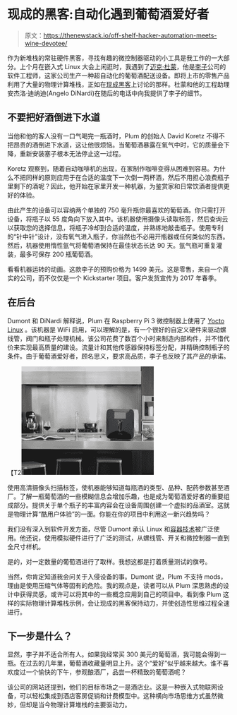 # 现成的黑客:自动化遇到葡萄酒爱好者

> 原文：<https://thenewstack.io/off-shelf-hacker-automation-meets-wine-devotee/>

作为新堆栈的常驻硬件黑客，寻找有趣的微控制器驱动的小工具是我工作的一大部分。上个月在嵌入式 Linux 大会上闲逛时，我遇到了[迈克·杜蒙](https://www.linkedin.com/in/michael-dumont-aab5154/)，他是[李子](http://www.plum.wine)公司的软件工程师，这家公司生产一种超自动化的葡萄酒配送设备。即将上市的零售产品利用了大量的物理计算堆栈，正如在[现成黑客](/tag/off-the-shelf-hacker/)上讨论的那样。杜蒙和他的工程助理安杰洛·迪纳迪(Angelo DiNardi)在随后的电话中向我提供了李子的细节。

## 不要把好酒倒进下水道

当他和他的客人没有一口气喝完一瓶酒时，Plum 的创始人 David Koretz 不得不把昂贵的酒倒进下水道，这让他很烦恼。当葡萄酒暴露在氧气中时，它的质量会下降，重新安装塞子根本无法停止这一过程。

Koretz 观察到，随着自动咖啡机的出现，在家制作咖啡变得从困难到容易。为什么不把同样的原则应用于在合适的温度下一次倒一两杯酒，然后不用担心浪费瓶子里剩下的酒呢？因此，他开始在家里开发一种机器，为鉴赏家和日常饮酒者提供更好的体验。

由此产生的设备可以容纳两个单独的 750 毫升瓶你最喜欢的葡萄酒。你只需打开设备，将瓶子以 55 度角向下放入其中。该机器使用摄像头读取标签，然后查询云以获取您的选择信息，将瓶子冷却到合适的温度，并熟练地敲击瓶子。使用专利的“针中针”设计，没有氧气进入瓶子，你当然也不必用开瓶器或任何类似的东西。然后，机器使用惰性氩气将葡萄酒保持在最佳状态长达 90 天。氩气瓶可重复灌装，最多可保存 200 瓶葡萄酒。

看看机器运转的动画。这款李子的预购价格为 1499 美元。这是零售，来自一个真实的公司，而不仅仅是一个 Kickstarter 项目。客户发货宣传为 2017 年春季。

## 在后台

Dumont 和 DiNardi 解释说，Plum 在 Raspberry Pi 3 微控制器上使用了 [Yocto Linux](https://www.yoctoproject.org/) 。该机器是 WiFi 启用，可以理解的是，有一个很好的自定义硬件来驱动螺线管，阀门和瓶子处理机械。该公司花费了数百个小时来制造内部构件，并不惜代价来实现最高质量的建设。流量计和其他传感器保持标签分配，并精确控制瓶子的条件。由于葡萄酒爱好者，顾名思义，要求高品质，李子也反映了其产品的承诺。

【T2![](img/f6a15085ab5f9d5ea77f166923ee57a4.png)

使用高清摄像头扫描标签，使机器能够知道每瓶酒的类型、品种、配药参数甚至酒厂。了解一瓶葡萄酒的一些模糊信息会增加乐趣，也是成为葡萄酒爱好者的重要组成部分。提供关于单个瓶子的丰富内容会在设备周围创建一个虚拟的品酒室。这就是物理计算“酷用户体验”的一面。你能在你的项目中利用这一新兴趋势吗？

我们没有深入到软件开发方面，尽管 Dumont 承认 Linux 和[容器技术](https://www.producthunt.com/posts/the-new-stack-s-docker-container-ebook-series)被广泛使用。他还说，使用模拟硬件进行了广泛的测试，从螺线管、开关和微控制器一直到全尺寸样机。

是的，对一定数量的葡萄酒进行了取样。我想这都是打着质量测试的旗号。

当然，你肯定知道我会问关于入侵设备的事。Dumont 说，Plum 不支持 mods，理由是使用压缩气体等固有的危险。我的观点是，读者可以从 Plum 深思熟虑的设计中获得灵感，或许可以将其中的一些概念应用到自己的项目中。看到像 Plum 这样的实际物理计算堆栈示例，会让现成的黑客保持动力，并使创造性思维过程全速进行。

## 下一步是什么？

显然，李子并不适合所有人。如果我经常买 300 美元的葡萄酒，我可能会得到一瓶。在过去的几年里，葡萄酒收藏量明显上升。这个“爱好”似乎越来越大。谁不喜欢度过一个愉快的下午，参观酿酒厂，品尝一杯精致的葡萄酒呢？

该公司的网站还提到，他们的目标市场之一是酒店业。这是一种嵌入式物联网设备，可以轻松集成到酒店客房促销和计费模型中。这种横向市场思维方式虽然微妙，但却是当今物理计算堆栈的主要驱动力。

<svg xmlns:xlink="http://www.w3.org/1999/xlink" viewBox="0 0 68 31" version="1.1"><title>Group</title> <desc>Created with Sketch.</desc></svg>